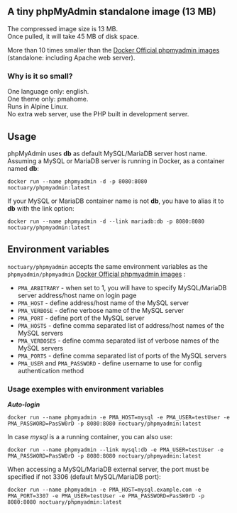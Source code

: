 ## A tiny phpMyAdmin standalone image (13 MB)

The compressed image size is 13 MB.  
Once pulled, it will take 45 MB of disk space. 

More than 10 times smaller than the [Docker Official phpmyadmin images](https://hub.docker.com/_/phpmyadmin) (standalone: including Apache web server).  

### Why is it so small?

One language only: english.  
One theme only: pmahome.  
Runs in Alpine Linux.  
No extra web server, use the PHP built in development server.  

## Usage
phpMyAdmin uses **db** as default MySQL/MariaDB server host name.   
Assuming a MySQL or MariaDB server is running in Docker, as a container named **db**:
```
docker run --name phpmyadmin -d -p 8080:8080 noctuary/phpmyadmin:latest
```
If your MySQL or MariaDB container name is not **db**, you have to alias it to **db** with the link option:
```
docker run --name phpmyadmin -d --link mariadb:db -p 8080:8080 noctuary/phpmyadmin:latest
```

## Environment variables

`noctuary/phpmyadmin` accepts the same environment variables as the `phpmyadmin/phpmyadmin` [Docker Official phpmyadmin images](https://hub.docker.com/_/phpmyadmin) :

- `PMA_ARBITRARY` - when set to 1, you will have to specify MySQL/MariaDB server address/host name on login page
- `PMA_HOST` - define address/host name of the MySQL server
- `PMA_VERBOSE` - define verbose name of the MySQL server
- `PMA_PORT` - define port of the MySQL server
- `PMA_HOSTS` - define comma separated list of address/host names of the MySQL servers
- `PMA_VERBOSES` - define comma separated list of verbose names of the MySQL servers
- `PMA_PORTS` - define comma separated list of ports of the MySQL servers
- `PMA_USER` and `PMA_PASSWORD` - define username to use for config authentication method

### Usage exemples with environment variables

***Auto-login***
```
docker run --name phpmyadmin -e PMA_HOST=mysql -e PMA_USER=testUser -e PMA_PASSWORD=PasSW0rD -p 8080:8080 noctuary/phpmyadmin:latest
```   
In case *mysql* is a a running container, you can also use:   
```
docker run --name phpmyadmin --link mysql:db -e PMA_USER=testUser -e PMA_PASSWORD=PasSW0rD -p 8080:8080 noctuary/phpmyadmin:latest
```   
When accessing a MySQL/MariaDB external server, the port must be specified if not 3306 (default MySQL/MariaDB port):   
```
docker run --name phpmyadmin -e PMA_HOST=mysql.example.com -e PMA_PORT=3307 -e PMA_USER=testUser -e PMA_PASSWORD=PasSW0rD -p 8080:8080 noctuary/phpmyadmin:latest
```

